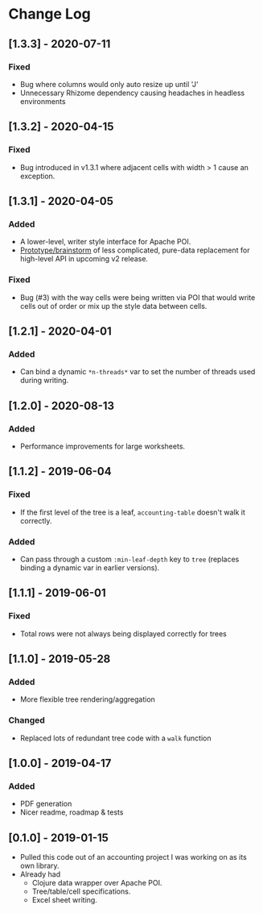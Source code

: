 # Change Log

## [1.3.3] - 2020-07-11
### Fixed
- Bug where columns would only auto resize up until 'J'
- Unnecessary Rhizome dependency causing headaches in headless environments

## [1.3.2] - 2020-04-15
### Fixed
- Bug introduced in v1.3.1 where adjacent cells with width > 1 cause an 
  exception.

## [1.3.1] - 2020-04-05
### Added
- A lower-level, writer style interface for Apache POI.
- [Prototype/brainstorm](src/excel_clj/prototype.clj) of less complicated, 
  pure-data replacement for high-level API in upcoming v2 release.
### Fixed
- Bug (#3) with the way cells were being written via POI that would write cells
  out of order or mix up the style data between cells.

## [1.2.1] - 2020-04-01
### Added
- Can bind a dynamic `*n-threads*` var to set the number of threads used during 
  writing.

## [1.2.0] - 2020-08-13
### Added
- Performance improvements for large worksheets.

## [1.1.2] - 2019-06-04
### Fixed
- If the first level of the tree is a leaf, `accounting-table` doesn't walk it 
  correctly.
### Added
- Can pass through a custom `:min-leaf-depth` key to `tree` (replaces binding a 
dynamic var in earlier versions).

## [1.1.1] - 2019-06-01
### Fixed
- Total rows were not always being displayed correctly for trees

## [1.1.0] - 2019-05-28
### Added
- More flexible tree rendering/aggregation

### Changed
- Replaced lots of redundant tree code with a `walk` function

## [1.0.0] - 2019-04-17
### Added
- PDF generation
- Nicer readme, roadmap & tests

## [0.1.0] - 2019-01-15
- Pulled this code out of an accounting project I was working on as its own library.
- Already had
    - Clojure data wrapper over Apache POI.
    - Tree/table/cell specifications.
    - Excel sheet writing.

